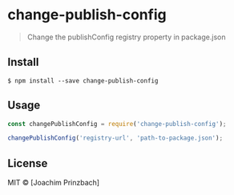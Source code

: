 # change-publish-config

> Change the publishConfig registry property in package.json


## Install

```
$ npm install --save change-publish-config
```


## Usage
```js
const changePublishConfig = require('change-publish-config');

changePublishConfig('registry-url', 'path-to-package.json');
```

## License

MIT © [Joachim Prinzbach]
